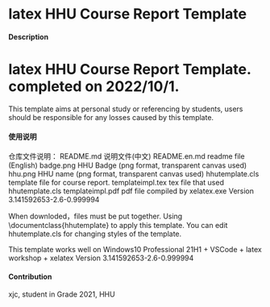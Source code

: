 # latex HHU Course Report Template

#### Description
# latex HHU Course Report Template. completed on 2022/10/1.  
This template aims at personal study or referencing by students, users should be responsible for any losses caused by this template.

#### 使用说明

仓库文件说明：
README.md                   说明文件(中文)
README.en.md                readme file (English)
badge.png                   HHU Badge (png format, transparent canvas used)
hhu.png                     HHU name (png format, transparent canvas used)
hhutemplate.cls             template file for course report.
templateimpl.tex            tex file that used hhutemplate.cls
templateimpl.pdf            pdf file compiled by xelatex.exe Version 3.141592653-2.6-0.999994


When downloded，files must be put together. Using \documentclass{hhutemplate} to apply this template.
You can edit hhutemplate.cls for changing styles of the template.

This template works well on Windows10 Professional 21H1 + VSCode + latex workshop + xelatex Version 3.141592653-2.6-0.999994

#### Contribution

xjc, student in Grade 2021, HHU

